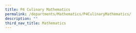 ```yaml
---
title: P4 Culinary Mathematics
permalink: /departments/Mathematics/P4CulinaryMathematics/
description: ""
third_nav_title: Mathematics
---
```

